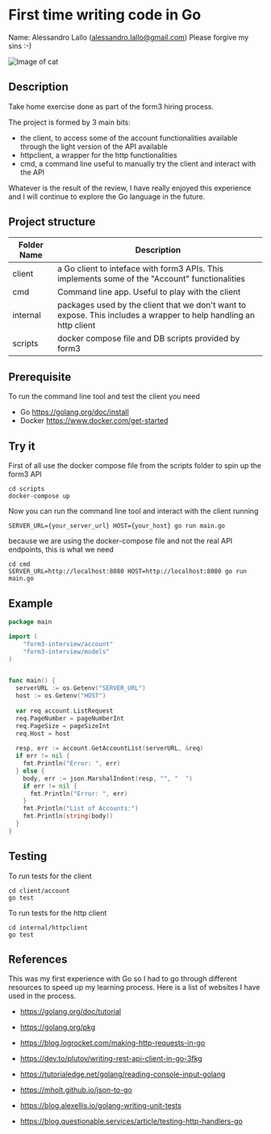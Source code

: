 # First time writing code in Go 
Name: Alessandro Lallo (alessandro.lallo@gmail.com)
Please forgive my sins :-) 

![Image of cat](https://i.pinimg.com/474x/77/ad/93/77ad9387b0e57423b3e00b28116cd393.jpg)

## Description 
Take home exercise done as part of the form3 hiring process. 

The project is formed by 3 main bits:
* the client, to access some of the account functionalities available through the light version of the API available
* httpclient, a wrapper for the http functionalities
* cmd, a command line useful to manually try the client and interact with the API

Whatever is the result of the review, I have really enjoyed this experience and I will continue to explore the Go language in the future.

## Project structure

Folder Name | Description
------------ | -------------
client | a Go client to inteface with form3 APIs. This implements some of the "Account" functionalities
cmd | Command line app. Useful to play with the client
internal | packages used by the client that we don't want to expose. This includes a wrapper to help handling an http client
scripts | docker compose file and DB scripts provided by form3

## Prerequisite
To run the command line tool and test the client you need

* Go https://golang.org/doc/install
* Docker https://www.docker.com/get-started

## Try it

First of all use the docker compose file from the scripts folder to spin up the form3 API

```
cd scripts
docker-compose up
```

Now you can run the command line tool and interact with the client running

```
SERVER_URL={your_server_url} HOST={your_host} go run main.go
```

because we are using the docker-compose file and not the real API endpoints, this is what we need

```
cd cmd
SERVER_URL=http://localhost:8080 HOST=http://localhost:8080 go run main.go
```

## Example
```Go
package main

import (
	"form3-interview/account"
	"form3-interview/models"
)


func main() {
  serverURL := os.Getenv("SERVER_URL")
  host := os.Getenv("HOST")
  
  var req account.ListRequest
  req.PageNumber = pageNumberInt
  req.PageSize = pageSizeInt
  req.Host = host
  
  resp, err := account.GetAccountList(serverURL, &req)
  if err != nil {
    fmt.Println("Error: ", err)
  } else {
    body, err := json.MarshalIndent(resp, "", "  ")
    if err != nil {
      fmt.Println("Error: ", err)
    }
    fmt.Println("List of Accounts:")
    fmt.Println(string(body))
  }
}
```

## Testing
To run tests for the client

```
cd client/account
go test
```

To run tests for the http client

```
cd internal/httpclient
go test
```



## References
This was my first experience with Go so I had to go through different resources to speed up my learning process. Here is a list of websites I have used in the process.

* https://golang.org/doc/tutorial

* https://golang.org/pkg

* https://blog.logrocket.com/making-http-requests-in-go

* https://dev.to/plutov/writing-rest-api-client-in-go-3fkg

* https://tutorialedge.net/golang/reading-console-input-golang

* https://mholt.github.io/json-to-go

* https://blog.alexellis.io/golang-writing-unit-tests

* https://blog.questionable.services/article/testing-http-handlers-go
